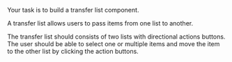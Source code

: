 Your task is to build a transfer list component.

A transfer list allows users to pass items from one list to another.

The transfer list should consists of two lists with directional actions buttons.
The user should be able to select one or multiple items and move the item 
to the other list by clicking the action buttons.